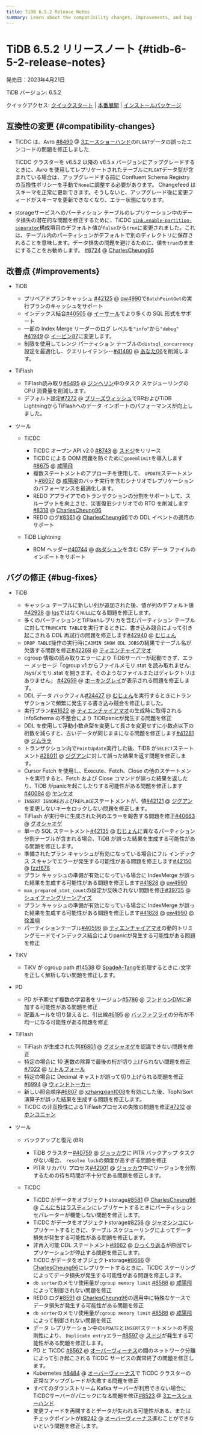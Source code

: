 ```yaml
---
title: TiDB 6.5.2 Release Notes
summary: Learn about the compatibility changes, improvements, and bug fixes in TiDB 6.5.2.
---
```


# TiDB 6.5.2 リリースノート {#tidb-6-5-2-release-notes}

発売日：2023年4月21日

TiDB バージョン: 6.5.2

クイックアクセス: [クイックスタート](https://docs.pingcap.com/tidb/v6.5/quick-start-with-tidb) | [本番展開](https://docs.pingcap.com/tidb/v6.5/production-deployment-using-tiup) | [インストールパッケージ](https://www.pingcap.com/download/?version=v6.5.2#version-list)

## 互換性の変更 {#compatibility-changes}

-   TiCDC は、Avro [#8490](https://github.com/pingcap/tiflow/issues/8490) @ [3エースショーハンド](https://github.com/3AceShowHand)の`FLOAT`データの誤ったエンコードの問題を修正しました

    TiCDC クラスターを v6.5.2 以降の v6.5.x バージョンにアップグレードするときに、Avro を使用してレプリケートされたテーブルに`FLOAT`データ型が含まれている場合は、アップグレードする前に Confluent Schema Registry の互換性ポリシーを手動で`None`に調整する必要があります。 Changefeed はスキーマを正常に更新できます。そうしないと、アップグレード後に変更フィードがスキーマを更新できなくなり、エラー状態になります。

-   storageサービスへのパーティション テーブルのレプリケーション中のデータ損失の潜在的な問題を修正するために、TiCDC [`sink.enable-partition-separator`](/ticdc/ticdc-changefeed-config.md#changefeed-configuration-parameters)構成項目のデフォルト値が`false`から`true`に変更されました。これは、テーブル内のパーティションがデフォルトで別のディレクトリに保存されることを意味します。データ損失の問題を避けるために、値を`true`のままにすることをお勧めします。 [#8724](https://github.com/pingcap/tiflow/issues/8724) @ [CharlesCheung96](https://github.com/CharlesCheung96)

## 改善点 {#improvements}

-   TiDB

    -   プリペアドプランキャッシュ [#42125](https://github.com/pingcap/tidb/issues/42125) @ [qw4990](https://github.com/qw4990)で`BatchPointGet`の実行プランのキャッシュをサポート
    -   インデックス結合[#40505](https://github.com/pingcap/tidb/issues/40505) @ [イーサール](https://github.com/Yisaer)でより多くの SQL 形式をサポート
    -   一部の Index Merge リーダーのログ レベルを`"info"`から`"debug"` [#41949](https://github.com/pingcap/tidb/issues/41949) @ [イービン87](https://github.com/yibin87)に変更します。
    -   制限を使用してレンジ パーティション テーブルの`distsql_concurrency`設定を最適化し、クエリレイテンシー[#41480](https://github.com/pingcap/tidb/issues/41480) @ [あなた06](https://github.com/you06)を削減します。

-   TiFlash

    -   TiFlash読み取り[#6495](https://github.com/pingcap/tiflash/issues/6495) @ [ジンヘリン](https://github.com/JinheLin)中のタスク スケジューリングの CPU 消費量を削減します。
    -   デフォルト設定[#7272](https://github.com/pingcap/tiflash/issues/7272) @ [ブリーズウィッシュ](https://github.com/breezewish)でBRおよびTiDB LightningからTiFlashへのデータ インポートのパフォーマンスが向上しました。

-   ツール

    -   TiCDC

        -   TiCDC オープン API v2.0 [#8743](https://github.com/pingcap/tiflow/issues/8743) @ [スドジ](https://github.com/sdojjy)をリリース
        -   TiCDC による OOM 問題を防ぐために`gomemlimit`を導入します[#8675](https://github.com/pingcap/tiflow/issues/8675) @ [咸陽飛](https://github.com/amyangfei)
        -   複数ステートメントのアプローチを使用して、 `UPDATE`ステートメント[#8057](https://github.com/pingcap/tiflow/issues/8057) @ [咸陽飛](https://github.com/amyangfei)のバッチ実行を含むシナリオでレプリケーションのパフォーマンスを最適化します。
        -   REDO アプライアでのトランザクションの分割をサポートして、スループットを向上させ、災害復旧シナリオでの RTO を削減します[#8318](https://github.com/pingcap/tiflow/issues/8318) @ [CharlesCheung96](https://github.com/CharlesCheung96)
        -   REDO ログ[#8361](https://github.com/pingcap/tiflow/issues/8361) @ [CharlesCheung96](https://github.com/CharlesCheung96)での DDL イベントの適用のサポート

    -   TiDB Lightning

        -   BOM ヘッダー[#40744](https://github.com/pingcap/tidb/issues/40744) @ [dsダシュン](https://github.com/dsdashun)を含む CSV データ ファイルのインポートをサポート

## バグの修正 {#bug-fixes}

-   TiDB
    -   キャッシュ テーブルに新しい列が追加された後、値が列のデフォルト値[#42928](https://github.com/pingcap/tidb/issues/42928) @ [lqs](https://github.com/lqs)ではなく`NULL`になる問題を修正します。
    -   多くのパーティションとTiFlashレプリカを含むパーティション テーブルに対して`TRUNCATE TABLE`を実行するときに、書き込み競合によって引き起こされる DDL 再試行の問題を修正します[#42940](https://github.com/pingcap/tidb/issues/42940) @ [むじょん](https://github.com/mjonss)
    -   `DROP TABLE`操作の実行時に`ADMIN SHOW DDL JOBS`の結果でテーブル名が欠落する問題を修正[#42268](https://github.com/pingcap/tidb/issues/42268) @ [ティエンチャイアマオ](https://github.com/tiancaiamao)
    -   cgroup 情報の読み取りエラーにより TiDBサーバーが起動できず、エラー メッセージ「cgroup v1 からファイルメモリ.stat を読み取れません: /sys/メモリ.stat を開きます。そのようなファイルまたはディレクトリはありません」 [#42659](https://github.com/pingcap/tidb/issues/42659) @ [ホーキングレイ](https://github.com/hawkingrei)が表示される問題を修正します。
    -   DDL データ バックフィル[#24427](https://github.com/pingcap/tidb/issues/24427) @ [むじょん](https://github.com/mjonss)を実行するときにトランザクションで頻繁に発生する書き込み競合を修正しました。
    -   実行プラン[#41622](https://github.com/pingcap/tidb/issues/41622) @ [ティエンチャイアマオ](https://github.com/tiancaiamao)の生成時に取得される InfoSchema の不整合により TiDBpanicが発生する問題を修正
    -   DDL を使用して浮動小数点型を変更して長さを変更せずに小数点以下の桁数を減らすと、古いデータが同じままになる問題を修正します[#41281](https://github.com/pingcap/tidb/issues/41281) @ [ジムララ](https://github.com/zimulala)
    -   トランザクション内で`PointUpdate`実行した後、TiDB が`SELECT`ステートメント[#28011](https://github.com/pingcap/tidb/issues/28011) @ [ジグアン](https://github.com/zyguan)に対して誤った結果を返す問題を修正します。
    -   Cursor Fetch を使用し、Execute、Fetch、Close の他のステートメントを実行すると、Fetch および Close コマンドが誤った結果を返したり、TiDB がpanicを起こしたりする可能性がある問題を修正します[#40094](https://github.com/pingcap/tidb/issues/40094) @ [ヤンケオ](https://github.com/YangKeao)
    -   `INSERT IGNORE`および`REPLACE`ステートメントが、値[#42121](https://github.com/pingcap/tidb/issues/42121) @ [ジグアン](https://github.com/zyguan)を変更しないキーをロックしない問題を修正します。
    -   TiFlash が実行中に生成された列のエラーを報告する問題を修正[#40663](https://github.com/pingcap/tidb/issues/40663) @ [グオシャオゲ](https://github.com/guo-shaoge)
    -   単一の SQL ステートメント[#42135](https://github.com/pingcap/tidb/issues/42135) @ [むじょん](https://github.com/mjonss)に異なるパーティション分割テーブルが含まれる場合、TiDB が誤った結果を生成する可能性がある問題を修正します。
    -   準備されたプラン キャッシュが有効になっている場合にフル インデックス スキャンでエラーが発生する可能性がある問題を修正します[#42150](https://github.com/pingcap/tidb/issues/42150) @ [fzzf678](https://github.com/fzzf678)
    -   プラン キャッシュの準備が有効になっている場合に IndexMerge が誤った結果を生成する可能性がある問題を修正します[#41828](https://github.com/pingcap/tidb/issues/41828) @ [qw4990](https://github.com/qw4990)
    -   `max_prepared_stmt_count`の設定が反映されない問題を修正[#39735](https://github.com/pingcap/tidb/issues/39735) @ [シュイファングリーンアイズ](https://github.com/xuyifangreeneyes)
    -   プラン キャッシュの準備が有効になっている場合に IndexMerge が誤った結果を生成する可能性がある問題を修正します[#41828](https://github.com/pingcap/tidb/issues/41828) @ [qw4990](https://github.com/qw4990) @ [徐淮嶼](https://github.com/XuHuaiyu)
    -   パーティションテーブル[#40596](https://github.com/pingcap/tidb/issues/40596) @ [ティエンチャイアマオ](https://github.com/tiancaiamao)の動的トリミングモードでインデックス結合によりpanicが発生する可能性がある問題を修正

-   TiKV

    -   TiKV が cgroup path [#14538](https://github.com/tikv/tikv/issues/14538) @ [SpadeA-Tang](https://github.com/SpadeA-Tang)を処理するときに`:`文字を正しく解析しない問題を修正します。

-   PD

    -   PD が予期せず複数の学習者をリージョン[#5786](https://github.com/tikv/pd/issues/5786) @ [フンドゥンDM](https://github.com/HunDunDM)に追加する可能性がある問題を修正
    -   配置ルールを切り替えると、引出線[#6195](https://github.com/tikv/pd/issues/6195) @ [バッファフライ](https://github.com/bufferflies)の分布が不均一になる可能性がある問題を修正

-   TiFlash

    -   TiFlash が生成された列[#6801](https://github.com/pingcap/tiflash/issues/6801) @ [グオシャオゲ](https://github.com/guo-shaoge)を認識できない問題を修正
    -   特定の場合に 10 進数の除算で最後の桁が切り上げられない問題を修正[#7022](https://github.com/pingcap/tiflash/issues/7022) @ [リトルフォール](https://github.com/LittleFall)
    -   特定の場合に Decimal キャストが誤って切り上げられる問題を修正[#6994](https://github.com/pingcap/tiflash/issues/6994) @ [ウィンドトーカー](https://github.com/windtalker)
    -   新しい照合順序[#6807](https://github.com/pingcap/tiflash/issues/6807) @ [xzhangxian1008](https://github.com/xzhangxian1008)を有効にした後、TopN/Sort 演算子が誤った結果を生成する問題を修正します。
    -   TiCDC の非互換性によるTiFlashプロセスの失敗の問題を修正[#7212](https://github.com/pingcap/tiflash/issues/7212) @ [ホンユニャン](https://github.com/hongyunyan)

-   ツール

    -   バックアップと復元 (BR)

        -   TiDB クラスター[#40759](https://github.com/pingcap/tidb/issues/40759) @ [ジョッカウ](https://github.com/joccau)に PITR バックアップ タスクがない場合、 `resolve lock`の頻度が高すぎる問題を修正
        -   PITR リカバリ プロセス[#42001](https://github.com/pingcap/tidb/issues/42001) @ [ジョッカウ](https://github.com/joccau)中にリージョンを分割するための待ち時間が不十分である問題を修正します。

    -   TiCDC

        -   TiCDC がデータをオブジェクトstorage[#8581](https://github.com/pingcap/tiflow/issues/8581) @ [CharlesCheung96](https://github.com/CharlesCheung96) @ [こんにちはラスティン](https://github.com/hi-rustin)にレプリケートするときにパーティション セパレーターが機能しない問題を修正します。
        -   TiCDC がデータをオブジェクトstorage[#8256](https://github.com/pingcap/tiflow/issues/8256) @ [ジャオシンユ](https://github.com/zhaoxinyu)にレプリケートするときに、テーブル スケジューリングによってデータ損失が発生する可能性がある問題を修正します。
        -   非再入可能 DDL ステートメント[#8662](https://github.com/pingcap/tiflow/issues/8662) @ [ひっくり返る](https://github.com/hicqu)が原因でレプリケーションが停止する問題を修正します。
        -   TiCDC がデータをオブジェクトstorage[#8666](https://github.com/pingcap/tiflow/issues/8666) @ [CharlesCheung96](https://github.com/CharlesCheung96)にレプリケートするときに、TiCDC スケーリングによってデータ損失が発生する可能性がある問題を修正します。
        -   `db sorter`のメモリ使用量が`cgroup memory limit` [#8588](https://github.com/pingcap/tiflow/issues/8588) @ [咸陽飛](https://github.com/amyangfei)によって制御されない問題を修正
        -   REDO ログ[#8591](https://github.com/pingcap/tiflow/issues/8591) @ [CharlesCheung96](https://github.com/CharlesCheung96)の適用中に特殊なケースでデータ損失が発生する可能性がある問題を修正
        -   `db sorter`のメモリ使用量が`cgroup memory limit` [#8588](https://github.com/pingcap/tiflow/issues/8588) @ [咸陽飛](https://github.com/amyangfei)によって制御されない問題を修正
        -   データ レプリケーション中の`UPDATE`と`INSERT`ステートメントの不規則性により、 `Duplicate entry`エラー[#8597](https://github.com/pingcap/tiflow/issues/8597) @ [スドジ](https://github.com/sdojjy)が発生する可能性がある問題を修正します。
        -   PD と TiCDC [#8562](https://github.com/pingcap/tiflow/issues/8562) @ [オーバーヴィーナス](https://github.com/overvenus)の間のネットワーク分離によって引き起こされる TiCDC サービスの異常終了の問題を修正します。
        -   Kubernetes [#8484](https://github.com/pingcap/tiflow/issues/8484) @ [オーバーヴィーナス](https://github.com/overvenus)で TiCDC クラスターの正常なアップグレードが失敗する問題を修正
        -   すべてのダウンストリーム Kafka サーバーが利用できない場合に TiCDCサーバーがパニックになる問題を修正[#8523](https://github.com/pingcap/tiflow/issues/8523) @ [3エースショーハンド](https://github.com/3AceShowHand)
        -   変更フィードを再開するとデータが失われる可能性がある、またはチェックポイントが[#8242](https://github.com/pingcap/tiflow/issues/8242) @ [オーバーヴィーナス](https://github.com/overvenus)進むことができないという問題を修正します。
